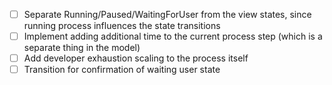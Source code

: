 - [ ] Separate Running/Paused/WaitingForUser from the view states, since running process influences the state transitions
- [ ] Implement adding additional time to the current process step (which is a separate thing in the model)
- [ ] Add developer exhaustion scaling to the process itself
- [ ] Transition for confirmation of waiting user state
